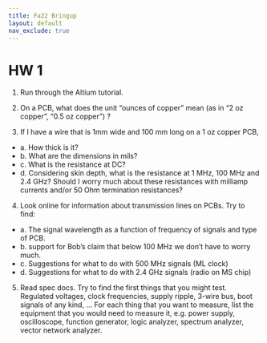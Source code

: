```yaml
---
title: Fa22 Bringup
layout: default
nav_exclude: true
---
```


# HW 1

1. Run through the Altium tutorial. 

2. On a PCB, what does the unit “ounces of copper” mean (as in “2 oz copper”, “0.5 oz copper”) ?

3. If I have a wire that is 1mm wide and 100 mm long on a 1 oz copper PCB, 

  - a. How thick is it? 
  - b. What are the dimensions in mils? 
  - c. What is the resistance at DC? 
  - d. Considering skin depth, what is the resistance at 1 MHz, 100 MHz and 2.4 GHz? Should I worry much about these resistances with milliamp currents and/or 50 Ohm termination resistances? 



4. Look online for information about transmission lines on PCBs. Try to find: 

  - a. The signal wavelength as a function of frequency of signals and type of PCB.
  - b. support for Bob’s claim that below 100 MHz we don’t have to worry much.
  - c. Suggestions for what to do with 500 MHz signals (ML clock) 
  - d. Suggestions for what to do with 2.4 GHz signals (radio on MS chip) 

5. Read spec docs. Try to find the first things that you might test. Regulated voltages, clock frequencies, supply ripple, 3-wire bus, boot signals of any kind, … For each thing that you want to measure, list the equipment that you would need to measure it, e.g. power supply, oscilloscope, function generator, logic analyzer, spectrum analyzer, vector network analyzer. 
